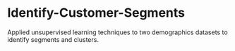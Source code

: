 # Identify-Customer-Segments
Applied unsupervised learning techniques to two demographics datasets to identify segments and clusters.
